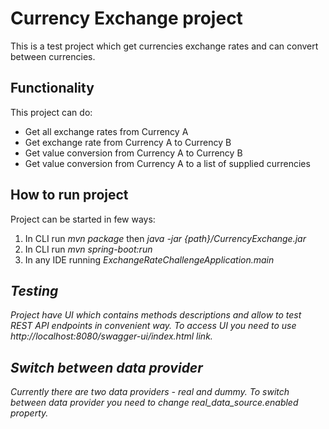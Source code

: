 # Currency Exchange project

This is a test project which get currencies exchange rates and can convert between currencies. 


## Functionality
This project  can do:
<ul>  
<li> Get all exchange rates from Currency A</li>
<li>Get exchange rate from Currency A to Currency B</li>  
<li>Get value conversion from Currency A to Currency B</li>  
<li> Get value conversion from Currency A to a list of supplied currencies</li> 
</ul>



## How to run project

Project can be started in few ways:
1. In CLI run <em>mvn package</em> then <em>java -jar {path}/CurrencyExchange.jar</em>
2. In CLI run  <em>mvn spring-boot:run </em>
3. In any IDE running <em>ExchangeRateChallengeApplication.main

## Testing

Project have UI which contains methods descriptions and allow to test REST API endpoints in convenient way. To access UI you need to use http://localhost:8080/swagger-ui/index.html link. 

## Switch between data provider
Currently there are two data providers - real and dummy. To switch between data provider you need to change <em>real_data_source.enabled </em> property. 

